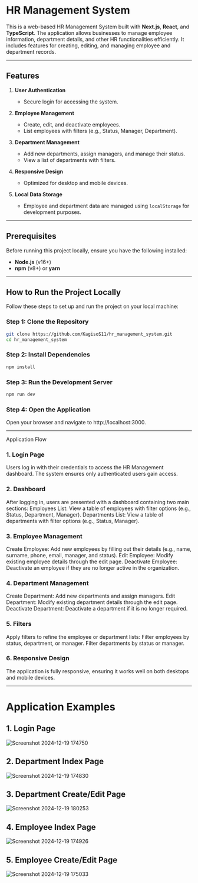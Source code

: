 # HR Management System

This is a web-based HR Management System built with **Next.js**, **React**, and **TypeScript**. The application allows businesses to manage employee information, department details, and other HR functionalities efficiently. It includes features for creating, editing, and managing employee and department records.

---

## Features

1. **User Authentication**  
   - Secure login for accessing the system.
   
2. **Employee Management**  
   - Create, edit, and deactivate employees.  
   - List employees with filters (e.g., Status, Manager, Department).  

3. **Department Management**  
   - Add new departments, assign managers, and manage their status.  
   - View a list of departments with filters.

4. **Responsive Design**  
   - Optimized for desktop and mobile devices.

5. **Local Data Storage**  
   - Employee and department data are managed using `localStorage` for development purposes.

---

## Prerequisites

Before running this project locally, ensure you have the following installed:

- **Node.js** (v16+)
- **npm** (v8+) or **yarn**

---

## How to Run the Project Locally

Follow these steps to set up and run the project on your local machine:

### Step 1: Clone the Repository
```bash
git clone https://github.com/KagisoS11/hr_management_system.git
cd hr_management_system
```

### Step 2: Install Dependencies
```bash
npm install
```

### Step 3: Run the Development Server
```bash
npm run dev
```
### Step 4: Open the Application
Open your browser and navigate to http://localhost:3000.

---

Application Flow

### 1. Login Page
Users log in with their credentials to access the HR Management dashboard.
The system ensures only authenticated users gain access.

### 2. Dashboard
After logging in, users are presented with a dashboard containing two main sections:
Employees List: View a table of employees with filter options (e.g., Status, Department, Manager).
Departments List: View a table of departments with filter options (e.g., Status, Manager).

### 3. Employee Management
Create Employee: Add new employees by filling out their details (e.g., name, surname, phone, email, manager, and status).
Edit Employee: Modify existing employee details through the edit page.
Deactivate Employee: Deactivate an employee if they are no longer active in the organization.

### 4. Department Management
Create Department: Add new departments and assign managers.
Edit Department: Modify existing department details through the edit page.
Deactivate Department: Deactivate a department if it is no longer required.

### 5. Filters
Apply filters to refine the employee or department lists:
Filter employees by status, department, or manager.
Filter departments by status or manager.

### 6. Responsive Design
The application is fully responsive, ensuring it works well on both desktops and mobile devices.

---
# Application Examples

## 1. Login Page

![Screenshot 2024-12-19 174750](https://github.com/user-attachments/assets/e626ef6b-a9d0-4643-a6e9-32abe5f65d11)

## 2. Department Index Page

![Screenshot 2024-12-19 174830](https://github.com/user-attachments/assets/d06f30fc-846e-4d74-9ce7-cc081e3203ce)

## 3. Department Create/Edit Page

![Screenshot 2024-12-19 180253](https://github.com/user-attachments/assets/27f21e27-acfe-43d8-93e6-2a4a260492db)

## 4. Employee Index Page

![Screenshot 2024-12-19 174926](https://github.com/user-attachments/assets/4fcfdb93-d415-4175-9fff-3ee8b531870a)

## 5. Employee Create/Edit Page

![Screenshot 2024-12-19 175033](https://github.com/user-attachments/assets/a3f21604-5ba4-49bd-8e9d-ad4deed60c6e)

